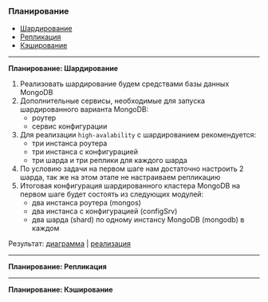 ### Планирование

- [Шардирование](#sharding)
- [Репликация](#replication)
- [Кэширование](#cache)

---

**<p id="sharding">Планирование: Шардирование</p>**

1. Реализовать шардирование будем средствами базы данных MongoDB
2. Дополнительные сервисы, необходимые для запуска шардированного варианта MongoDB:
   - роутер
   - сервис конфигурации
3. Для реализации `high-avalability` с шардированием рекомендуется:
   - три инстанса роутера
   - три инстанса с конфигурацией
   - три шарда и три реплики для каждого шарда
4. По условию задачи на первом шаге нам достаточно настроить 2 шарда, так же на этом этапе не настраиваем репликацию
5. Итоговая конфигурация шардированного кластера MongoDB на первом шаге будет состоять из следующих модулей:
   - два инстанса роутера (mongos)
   - два инстанса с конфигурацией (configSrv)
   - два шарда (shard) по одному инстансу MongoDB (mongodb) в каждом

Результат: [диаграмма]() | [реализация]()

---

**<p id="replication">Планирование: Репликация</p>**

---

**<p id="cache">Планирование: Кэширование</p>**
